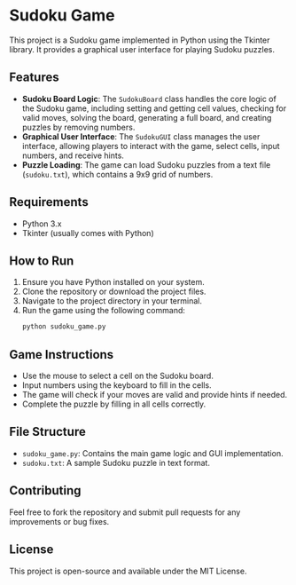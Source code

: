 # Sudoku Game

This project is a Sudoku game implemented in Python using the Tkinter library. It provides a graphical user interface for playing Sudoku puzzles.

## Features

- **Sudoku Board Logic**: The `SudokuBoard` class handles the core logic of the Sudoku game, including setting and getting cell values, checking for valid moves, solving the board, generating a full board, and creating puzzles by removing numbers.
- **Graphical User Interface**: The `SudokuGUI` class manages the user interface, allowing players to interact with the game, select cells, input numbers, and receive hints.
- **Puzzle Loading**: The game can load Sudoku puzzles from a text file (`sudoku.txt`), which contains a 9x9 grid of numbers.

## Requirements

- Python 3.x
- Tkinter (usually comes with Python)

## How to Run

1. Ensure you have Python installed on your system.
2. Clone the repository or download the project files.
3. Navigate to the project directory in your terminal.
4. Run the game using the following command:
   ```bash
   python sudoku_game.py
   ```

## Game Instructions

- Use the mouse to select a cell on the Sudoku board.
- Input numbers using the keyboard to fill in the cells.
- The game will check if your moves are valid and provide hints if needed.
- Complete the puzzle by filling in all cells correctly.

## File Structure

- `sudoku_game.py`: Contains the main game logic and GUI implementation.
- `sudoku.txt`: A sample Sudoku puzzle in text format.

## Contributing

Feel free to fork the repository and submit pull requests for any improvements or bug fixes.

## License

This project is open-source and available under the MIT License. 